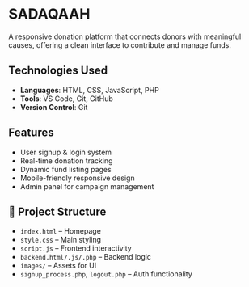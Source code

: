 # SADAQAAH

A responsive donation platform that connects donors with meaningful causes, offering a clean interface to contribute and manage funds.

##  Technologies Used

- **Languages**: HTML, CSS, JavaScript, PHP
- **Tools**: VS Code, Git, GitHub
- **Version Control**: Git

##  Features

- User signup & login system
- Real-time donation tracking
- Dynamic fund listing pages
- Mobile-friendly responsive design
- Admin panel for campaign management

## 📁 Project Structure

- `index.html` – Homepage
- `style.css` – Main styling
- `script.js` – Frontend interactivity
- `backend.html/.js/.php` – Backend logic
- `images/` – Assets for UI
- `signup_process.php`, `logout.php` – Auth functionality



